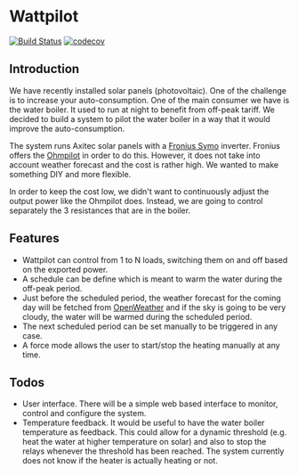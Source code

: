 # Wattpilot

[![Build Status](https://travis-ci.com/lostcontrol/wattpilot.svg?branch=master)](https://travis-ci.com/lostcontrol/wattpilot)
[![codecov](https://codecov.io/gh/lostcontrol/wattpilot/branch/master/graph/badge.svg)](https://codecov.io/gh/lostcontrol/wattpilot)

## Introduction

We have recently installed solar panels (photovoltaic). One of the challenge is to increase your auto-consumption. One of the main consumer we have is the water boiler. It used to run at night to benefit from off-peak tariff. We decided to build a system to pilot the water boiler in a way that it would improve the auto-consumption.

The system runs Axitec solar panels with a [Fronius Symo](https://www.fronius.com/en/photovoltaics/products/all-products/inverters/fronius-symo/fronius-symo-10-0-3-m) inverter. Fronius offers the [Ohmpilot](https://www.fronius.com/en/photovoltaics/products/all-products/solutions/fronius-solution-for-heat-generation/fronius-ohmpilot/fronius-ohmpilot) in order to do this. However, it does not take into account weather forecast and the cost is rather high. We wanted to make something DIY and more flexible.

In order to keep the cost low, we didn't want to continuously adjust the output power like the Ohmpilot does. Instead, we are going to control separately the 3 resistances that are in the boiler.

## Features

* Wattpilot can control from 1 to N loads, switching them on and off based on the exported power.
* A schedule can be define which is meant to warm the water during the off-peak period.
* Just before the scheduled period, the weather forecast for the coming day will be fetched from [OpenWeather](https://openweathermap.org/) and if the sky is going to be very cloudy, the water will be warmed during the scheduled period.
* The next scheduled period can be set manually to be triggered in any case.
* A force mode allows the user to start/stop the heating manually at any time.

## Todos

* User interface. There will be a simple web based interface to monitor, control and configure the system.
* Temperature feedback. It would be useful to have the water boiler temperature as feedback. This could allow for a dynamic threshold (e.g. heat the water at higher temperature on solar) and also to stop the relays whenever the threshold has been reached. The system currently does not know if the heater is actually heating or not.
